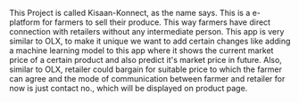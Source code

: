 
This Project is called Kisaan-Konnect, as the name says. This is a e-platform for farmers to sell their produce. This way farmers have direct connection with retailers without any intermediate person. This app is very similar to OLX, to make it unique we want to add certain changes like adding a machine learning model to this app where it shows the current market price of a certain product and also predict it's market price in future. Also, similar to OLX, retailer could bargain for suitable price to which the farmer can agree and the mode of communication between farmer and retailer for now is just contact no., which will be displayed on product page.
